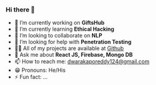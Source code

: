 ### Hi there 👋


- 🔭 I’m currently working on **GiftsHub**
- 🌱 I’m currently learning **Ethical Hacking**
- 👯 I’m looking to collaborate on **NLP**
- 🤔 I’m looking for help with **Penetration Testing**
- 👨‍💻 All of my projects are available at [Github](https://github.com/Dwaraka-Poreddy)
- 💬 Ask me about **React JS, Firebase, Mongo DB**
- 📫 How to reach me: dwarakaporeddy124@gmail.com
- 😁 Pronouns: He/His
- ⚡ Fun fact: ...


